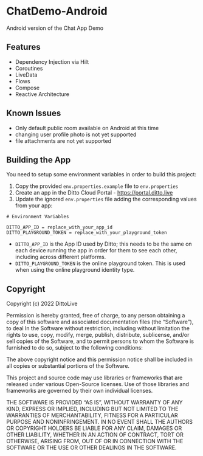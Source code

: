 # ChatDemo-Android

Android version of the Chat App Demo

## Features

- Dependency Injection via Hilt
- Coroutines
- LiveData
- Flows
- Compose
- Reactive Architecture

## Known Issues

- Only default public room available on Android at this time
- changing user profile photo is not yet supported
- file attachments are not yet supported

## Building the App

You need to setup some environment variables in order to build this project:

1. Copy the provided `env.properties.example` file to `env.properties`
2. Create an app in the Ditto Cloud Portal - https://portal.ditto.live
3. Update the ignored `env.properties` file adding the corresponding values from your app:

```
# Environment Variables  

DITTO_APP_ID = replace_with_your_app_id
DITTO_PLAYGROUND_TOKEN = replace_with_your_playground_token
```

- `DITTO_APP_ID` is the App ID used by Ditto; this needs to be the same on each device running the
  app in order for them to see each other, including across different platforms.
- `DITTO_PLAYGROUND_TOKEN` is the online playground token. This is used when using the online
  playground identity type.

## Copyright

Copyright (c) 2022 DittoLive

Permission is hereby granted, free of charge, to any person obtaining a copy
of this software and associated documentation files (the “Software”), to deal
In the Software without restriction, including without limitation the rights
to use, copy, modify, merge, publish, distribute, sublicense, and/or sell
copies of the Software, and to permit persons to whom the Software is
furnished to do so, subject to the following conditions:

The above copyright notice and this permission notice shall be included in
all copies or substantial portions of the Software.

This project and source code may use libraries or frameworks that are
released under various Open-Source licenses. Use of those libraries and
frameworks are governed by their own individual licenses.

THE SOFTWARE IS PROVIDED “AS IS”, WITHOUT WARRANTY OF ANY KIND, EXPRESS OR
IMPLIED, INCLUDING BUT NOT LIMITED TO THE WARRANTIES OF MERCHANTABILITY,
FITNESS FOR A PARTICULAR PURPOSE AND NONINFRINGEMENT. IN NO EVENT SHALL THE
AUTHORS OR COPYRIGHT HOLDERS BE LIABLE FOR ANY CLAIM, DAMAGES OR OTHER
LIABILITY, WHETHER IN AN ACTION OF CONTRACT, TORT OR OTHERWISE, ARISING FROM,
OUT OF OR IN CONNECTION WITH THE SOFTWARE OR THE USE OR OTHER DEALINGS IN
THE SOFTWARE.
